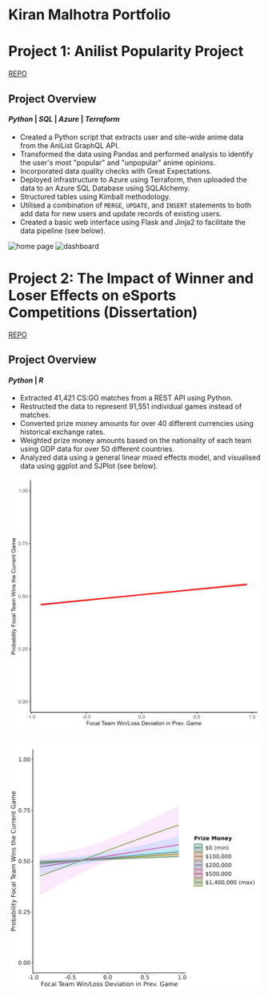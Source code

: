 # Kiran Malhotra Portfolio

# Project 1: Anilist Popularity Project

[REPO](https://github.com/kay-mw/anilist-popularity-project)

## Project Overview

#### _Python_ | _SQL_ | _Azure_ | _Terraform_

- Created a Python script that extracts user and site-wide anime data from the AniList GraphQL API.
- Transformed the data using Pandas and performed analysis to identify the user's most "popular" and "unpopular" anime opinions.
- Incorporated data quality checks with Great Expectations.
- Deployed infrastructure to Azure using Terraform, then uploaded the data to an Azure SQL Database using SQLAlchemy. 
- Structured tables using Kimball methodology.
- Utilised a combination of `MERGE`, `UPDATE`, and `INSERT` statements to both add data for new users and update records of existing users.
- Created a basic web interface using Flask and Jinja2 to facilitate the data pipeline (see below).

![home page](./images/home_page.png)
![dashboard](./images/dashboard.png)

# Project 2: The Impact of Winner and Loser Effects on eSports Competitions (Dissertation)

[REPO](https://github.com/kay-mw/esports_wleffects)

## Project Overview

#### _Python_ | _R_  

- Extracted 41,421 CS:GO matches from a REST API using Python.
- Restructed the data to represent 91,551 individual games instead of matches.
- Converted prize money amounts for over 40 different currencies using historical exchange rates.
- Weighted prize money amounts based on the nationality of each team using GDP data for over 50 different countries.
- Analyzed data using a general linear mixed effects model, and visualised data using ggplot and SJPlot (see below).

![main winner/loser effect](./images/main_wl_effect.png)

![prize money winner/loser effect interaction](./images/wl_money_interaction.png)
